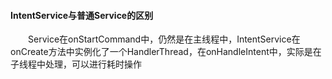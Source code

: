 #### IntentService与普通Service的区别
&#8195;&#8195;Service在onStartCommand中，仍然是在主线程中，IntentService在onCreate方法中实例化了一个HandlerThread，在onHandleIntent中，实际是在子线程中处理，可以进行耗时操作
